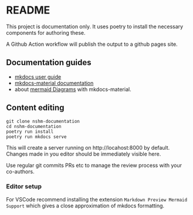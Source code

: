 # README

This project is documentation only. It uses poetry to install the necessary components for authoring these. 

A Github Action workflow will publish the output to a github pages site. 

## Documentation guides

 - [mkdocs user guide](https://www.mkdocs.org/user-guide/)
 - [mkdocs-material documentation](https://squidfunk.github.io/mkdocs-material/)
 - about [mermaid Diagrams](https://squidfunk.github.io/mkdocs-material/reference/diagrams/) with mkdocs-material.

## Content editing

```
git clone nshm-documentation
cd nshm-documentation
poetry run install
poetry run mkdocs serve
```

This will create a server running on http://locahost:8000 by default. Changes made in you editor should be immediately visible here.

Use regular git commits PRs etc to manage the review process with your co-authors.

### Editor setup

For VSCode recommend installing the extension `Markdown Preview Mermaid Support` which gives a close approximation of mkdocs formatting. 



